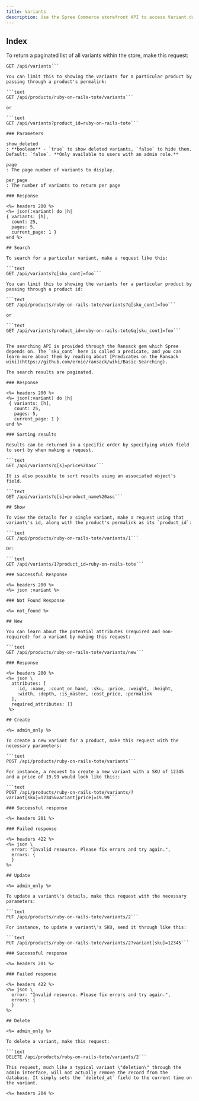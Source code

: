 ```yaml
---
title: Variants
description: Use the Spree Commerce storefront API to access Variant data.
---
```


## Index

To return a paginated list of all variants within the store, make this request:

```text
GET /api/variants```

You can limit this to showing the variants for a particular product by passing through a product's permalink:

```text
GET /api/products/ruby-on-rails-tote/variants```

or

```text
GET /api/variants?product_id=ruby-on-rails-tote```

### Parameters

show_deleted
: **boolean** - `true` to show deleted variants, `false` to hide them. Default: `false`. **Only available to users with an admin role.**

page
: The page number of variants to display.

per_page
: The number of variants to return per page

### Response

<%= headers 200 %>
<%= json(:variant) do |h|
{ variants: [h],
  count: 25,
  pages: 5,
  current_page: 1 }
end %>

## Search

To search for a particular variant, make a request like this:

```text
GET /api/variants?q[sku_cont]=foo```

You can limit this to showing the variants for a particular product by passing through a product id:

```text
GET /api/products/ruby-on-rails-tote/variants?q[sku_cont]=foo```

or

```text
GET /api/variants?product_id=ruby-on-rails-tote&q[sku_cont]=foo```


The searching API is provided through the Ransack gem which Spree depends on. The `sku_cont` here is called a predicate, and you can learn more about them by reading about [Predicates on the Ransack wiki](https://github.com/ernie/ransack/wiki/Basic-Searching).

The search results are paginated.

### Response

<%= headers 200 %>
<%= json(:variant) do |h|
 { variants: [h],
   count: 25,
   pages: 5,
   current_page: 1 }
end %>

### Sorting results

Results can be returned in a specific order by specifying which field to sort by when making a request.

```text
GET /api/variants?q[s]=price%20asc```

It is also possible to sort results using an associated object's field.

```text
GET /api/variants?q[s]=product_name%20asc```

## Show

To view the details for a single variant, make a request using that variant\'s id, along with the product's permalink as its `product_id`:

```text
GET /api/products/ruby-on-rails-tote/variants/1```

Or:

```text
GET /api/variants/1?product_id=ruby-on-rails-tote```

### Successful Response

<%= headers 200 %>
<%= json :variant %>

### Not Found Response

<%= not_found %>

## New

You can learn about the potential attributes (required and non-required) for a variant by making this request:

```text
GET /api/products/ruby-on-rails-tote/variants/new```

### Response

<%= headers 200 %>
<%= json \
  attributes: [
    :id, :name, :count_on_hand, :sku, :price, :weight, :height,
    :width, :depth, :is_master, :cost_price, :permalink
  ],
  required_attributes: []
 %>

## Create

<%= admin_only %>

To create a new variant for a product, make this request with the necessary parameters:

```text
POST /api/products/ruby-on-rails-tote/variants```

For instance, a request to create a new variant with a SKU of 12345 and a price of 19.99 would look like this::

```text
POST /api/products/ruby-on-rails-tote/variants/?variant[sku]=12345&variant[price]=19.99```

### Successful response

<%= headers 201 %>

### Failed response

<%= headers 422 %>
<%= json \
  error: "Invalid resource. Please fix errors and try again.",
  errors: {
  }
%>

## Update

<%= admin_only %>

To update a variant\'s details, make this request with the necessary parameters:

```text
PUT /api/products/ruby-on-rails-tote/variants/2```

For instance, to update a variant\'s SKU, send it through like this:

```text
PUT /api/products/ruby-on-rails-tote/variants/2?variant[sku]=12345```

### Successful response

<%= headers 201 %>

### Failed response

<%= headers 422 %>
<%= json \
  error: "Invalid resource. Please fix errors and try again.",
  errors: {
  }
%>

## Delete

<%= admin_only %>

To delete a variant, make this request:

```text
DELETE /api/products/ruby-on-rails-tote/variants/2```

This request, much like a typical variant \"deletion\" through the admin interface, will not actually remove the record from the database. It simply sets the `deleted_at` field to the current time on the variant.

<%= headers 204 %>

